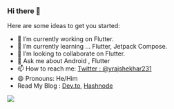 ### Hi there 👋

Here are some ideas to get you started:

- 🔭 I’m currently working on Flutter.
- 🌱 I’m currently learning ... Flutter, Jetpack Compose.
- 👯 I’m looking to collaborate on Flutter.
- 💬 Ask me about Android , Flutter
- 📫 How to reach me: [Twitter : @yrajshekhar231](https://twitter.com/yrajshekhar231)
- 😄 Pronouns: He/Him
-  Read My Blog : [Dev.to](https://dev.to/iamrajshekhar),  [Hashnode](https://hashnode.com/@rajshekhar1402)

<img src= "https://github-readme-stats.vercel.app/api?username=iamrajshekhar&show_icons=true&theme=light"/>


